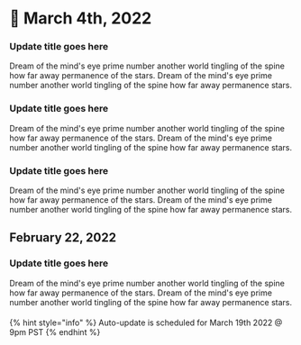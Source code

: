# 💃 March 4th, 2022

### Update title goes here

Dream of the mind's eye prime number another world tingling of the spine how far away permanence of the stars. Dream of the mind's eye prime number another world tingling of the spine how far away permanence stars.

### Update title goes here

Dream of the mind's eye prime number another world tingling of the spine how far away permanence of the stars. Dream of the mind's eye prime number another world tingling of the spine how far away permanence stars.

### Update title goes here

Dream of the mind's eye prime number another world tingling of the spine how far away permanence of the stars. Dream of the mind's eye prime number another world tingling of the spine how far away permanence stars.

## February 22, 2022

### Update title goes here

Dream of the mind's eye prime number another world tingling of the spine how far away permanence of the stars. Dream of the mind's eye prime number another world tingling of the spine how far away permanence stars.

####

{% hint style="info" %}
Auto-update is scheduled for March 19th 2022 @ 9pm PST
{% endhint %}
